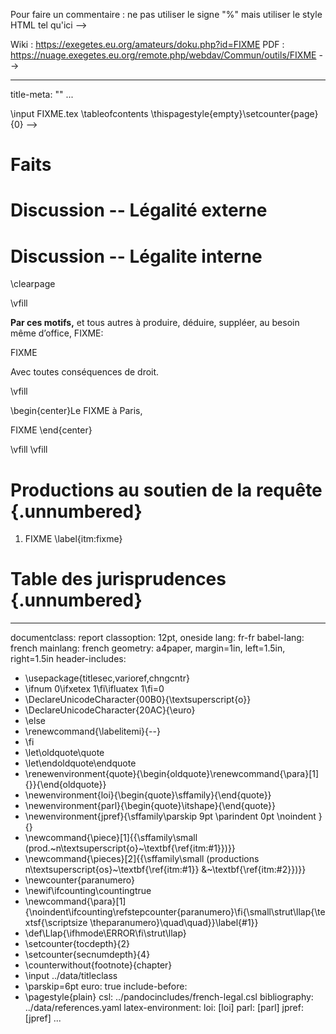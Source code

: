 <!-- 
Aide Markdown (gras, titre, citation): http://commonmark.org/help/ 
       Manuel d'utilisation : http://pandoc.org/MANUAL.html 
       Test en ligne : http://pandoc.org/try/ -->

Pour faire un commentaire : ne pas utiliser le signe "%" mais utiliser le style HTML tel qu'ici -->

Wiki : https://exegetes.eu.org/amateurs/doku.php?id=FIXME
PDF : https://nuage.exegetes.eu.org/remote.php/webdav/Commun/outils/FIXME
-->

---
title-meta: ""
...

<!-- Page de garde LaTeX : https://pad.exegetes.eu.org/group.html/FIXME --> \input FIXME.tex

<!-- Table des matières --> \tableofcontents \thispagestyle{empty}\setcounter{page}{0} -->


# Faits

# Discussion -- Légalité externe

# Discussion -- Légalite interne




<!-- Dispositif --> \clearpage

\vfill

**Par ces motifs,** et tous autres à produire, déduire, suppléer, au besoin même d’office, FIXME:
    
FIXME

Avec toutes conséquences de droit.

\vfill

\begin{center}Le FIXME à Paris,

FIXME
\end{center}

\vfill \vfill 




# Productions au soutien de la requête  {.unnumbered}


1. FIXME \label{itm:fixme}





<!-- JP -->

# Table des jurisprudences {.unnumbered}

<div id="refs" class="jpref"></div>


---
documentclass: report
classoption: 12pt, oneside
lang: fr-fr
babel-lang: french
mainlang: french
geometry: a4paper, margin=1in, left=1.5in, right=1.5in
header-includes:
  - \usepackage{titlesec,varioref,chngcntr}
  - \ifnum 0\ifxetex 1\fi\ifluatex 1\fi=0 
  - \DeclareUnicodeCharacter{00B0}{\textsuperscript{o}}
  - \DeclareUnicodeCharacter{20AC}{\euro}
  - \else 
  - \renewcommand{\labelitemi}{--}
  - \fi
  - \let\oldquote\quote
  - \let\endoldquote\endquote
  - \renewenvironment{quote}{\begin{oldquote}\renewcommand{\para}[1]{}}{\end{oldquote}}
  - \newenvironment{loi}{\begin{quote}\sffamily}{\end{quote}}
  - \newenvironment{parl}{\begin{quote}\itshape}{\end{quote}}
  - \newenvironment{jpref}{\sffamily\parskip 9pt \parindent 0pt \noindent }{}
  - \newcommand{\piece}[1]{{\sffamily\small (prod.~n\textsuperscript{o}~\textbf{\ref{itm:#1}})}}
  - \newcommand{\pieces}[2]{{\sffamily\small (productions n\textsuperscript{os}~\textbf{\ref{itm:#1}} \&~\textbf{\ref{itm:#2}})}}
  - \newcounter{paranumero}
  - \newif\ifcounting\countingtrue
  - \newcommand{\para}[1]{\noindent\ifcounting\refstepcounter{paranumero}\fi{\small\strut\llap{\textsf{\scriptsize \theparanumero}\quad\quad}}\label{#1}}
  - \def\Llap{\ifhmode\ERROR\fi\strut\llap}
  - \setcounter{tocdepth}{2}
  - \setcounter{secnumdepth}{4}
  - \counterwithout{footnote}{chapter}
  - \input ../data/titleclass
  - \parskip=6pt
euro: true
include-before:
  - \pagestyle{plain}
csl: ../pandocincludes/french-legal.csl
bibliography: ../data/references.yaml
latex-environment:
  loi: [loi]
  parl: [parl]
  jpref: [jpref]
...




